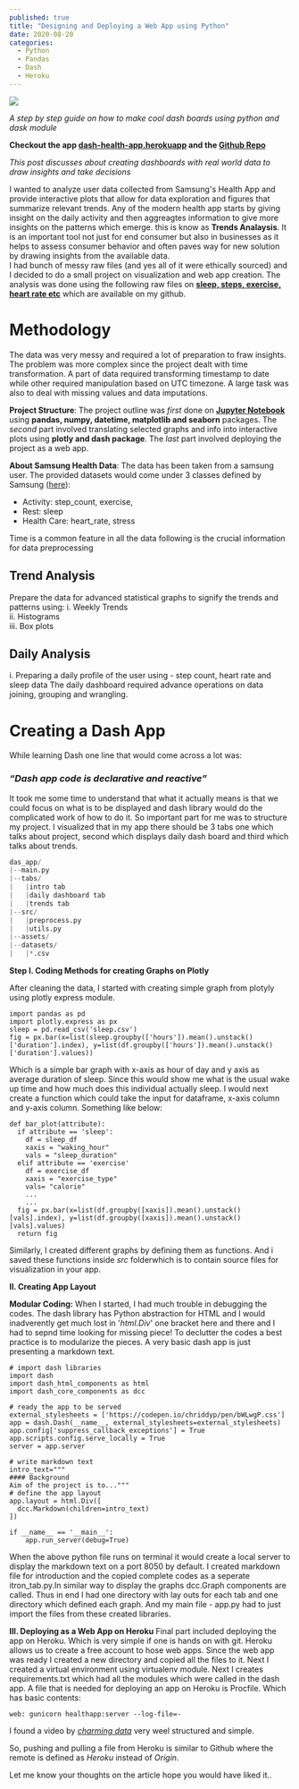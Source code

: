 ```yaml
---
published: true
title: "Designing and Deploying a Web App using Python"
date: 2020-08-20
categories:
  - Python
  - Pandas
  - Dash
  - Heroku
---
```

![](https://miro.medium.com/max/1710/1\*LZ4\_i8qifjfM4UsgjslBQw.png)

*A step by step guide on how to make cool dash boards using python and dask module*

__Checkout the app [dash-health-app.herokuapp](https://dash-health-app.herokuapp.com/) and the [Github Repo](https://github.com/kshitijmamgain/Health-Analysis)__

*This post discusses about creating dashboards with real world data to draw insights and take decisions*

I wanted to analyze user data collected from Samsung's Health App and provide interactive plots that allow for data exploration and figures that summarize relevant trends. Any of the modern health app starts by giving insight on the daily activity and then aggreagtes information to give more insights on the patterns which emerge. this is know as **Trends Analaysis**. It is an important tool not just for end consumer but also in businesses as it helps to assess consumer behavior and often paves way for new solution by drawing insights from the available data.  
I had bunch of messy raw files (and yes all of it were ethically sourced) and I decided to do a small project on visualization and web app creation. The analysis was done using the following raw files on **[sleep, steps, exercise, heart rate etc](https://raw.githubusercontent.com/kshitijmamgain/Health-Analysis/master/datasets)** which are available on my github.

<!--more-->

Methodology
==================

The data was very messy and required a lot of preparation to fraw insights. The problem was more complex since the project dealt with time transformation. A part of data required transforming timestamp to date while other required manipulation based on UTC timezone. A large task was also to deal with missing values and data imputations.  

__Project Structure__: The project outline was _first_ done on **[Jupyter Notebook](https://github.com/kshitijmamgain/Health-Analysis/blob/master/notebooks/SLEEP_ANALYSIS_PYTHON.ipynb)** using **pandas, numpy, datetime, matplotlib and seaborn** packages. The _second_ part involved translating selected graphs and info into interactive plots using **plotly and dash package**. The _last_ part involved deploying the project as a web app.

__About Samsung Health Data__: The data has been taken from a samsung user. The provided datasets would come under 3 classes defined by Samsung ([here](https://developer.samsung.com/onlinedocs/health/com/samsung/android/sdk/healthdata/HealthConstants.html)):  

- Activity: step_count, exercise,
- Rest: sleep
- Health Care: heart_rate, stress

Time is a common feature in all the data following is the crucial information for data preprocessing  

## Trend Analysis  
Prepare the data for advanced statistical graphs to signify the trends and patterns using:
  i.   Weekly Trends  
  ii.  Histograms  
  iii. Box plots  
## Daily Analysis  
  i.   Preparing a daily profile of the user using - step count, heart rate and sleep data 
The daily dashboard required advance operations on data joining, grouping and wrangling.  

Creating a Dash App
===========================
While learning Dash one line that would come across a lot was:
### *“Dash app code is declarative and reactive”*

It took me some time to understand that what it actually means is that we could focus on what is to be displayed and dash library would do the complicated work of how to do it. So important part for me was to structure my project. I visualized that in my app there should be 3 tabs one which talks about project, second which displays daily dash board and third which talks about trends.

```python
das_app/
|--main.py
|--tabs/
|   |intro tab
|   |daily dashboard tab
|   |trends tab
|--src/
|   |preprocess.py
|   |utils.py
|--assets/
|--datasets/
|   |*.csv
```
**Step I. Coding Methods for creating Graphs on Plotly**

After cleaning the data, I started with creating simple graph from plotyly using plotly express module.
```
import pandas as pd
import plotly.express as px
sleep = pd.read_csv('sleep.csv')
fig = px.bar(x=list(sleep.groupby(['hours']).mean().unstack()['duration'].index), y=list(df.groupby(['hours']).mean().unstack()['duration'].values))
```
Which is a simple bar graph with x-axis as hour of day and y axis as average duration of sleep. Since this would show me what is the usual wake up time and how much does this individual actually sleep. I would next create a function which could take the input for dataframe, x-axis column and y-axis column. Something like below:
```
def bar_plot(attribute):
  if attribute == 'sleep':
    df = sleep_df
    xaxis = "waking_hour"
    vals = "sleep_duration" 
  elif attribute == 'exercise'
    df = exercise_df
    xaxis = "exercise_type"
    vals= "calorie"
    ...
    ...
  fig = px.bar(x=list(df.groupby([xaxis]).mean().unstack()[vals].index), y=list(df.groupby([xaxis]).mean().unstack()[vals].values)
  return fig
```
Similarly, I created different graphs by defining them as functions. And i saved these functions inside _src_ folderwhich is to contain source files for visualization in your app.

**II. Creating App Layout**

__Modular Coding:__ When I started, I had much trouble in debugging the codes. The dash library has Python abstraction for HTML and I would inadverently get much lost in '_html.Div_' one bracket here and there and I had to sepnd time looking for missing piece!
To declutter the codes a best practice is to modularize the pieces. A very basic dash app is just presenting a markdown text.

```
# import dash libraries
import dash
import dash_html_components as html
import dash_core_components as dcc

# ready the app to be served
external_stylesheets = ['https://codepen.io/chriddyp/pen/bWLwgP.css']
app = dash.Dash(__name__, external_stylesheets=external_stylesheets)
app.config['suppress_callback_exceptions'] = True
app.scripts.config.serve_locally = True
server = app.server

# write markdown text
intro_text="""
#### Background
Aim of the project is to..."""
# define the app layout
app.layout = html.Div([
  dcc.Markdown(children=intro_text)
])

if __name__ == '__main__':
    app.run_server(debug=True)
```
When the above python file runs on terminal it would create a local server to display the markdown text on a port 8050 by default. I created markdown file for introduction and the copied complete codes as a seperate itron_tab.py.In similar way to display the graphs dcc.Graph components are called.
Thus in end I had one directory with lay outs for each tab and one directory which defined each graph. And my main file - app.py had to just import the files from these created libraries.

**III. Deploying as a Web App on Heroku**
Final part included deploying the app on Heroku. Which is very simple if one is hands on with git.
Heroku allows us to create a free account to hose web apps. Since the web app was ready I created a new directory and copied all the files to it. Next I created a virtual environment using virtualenv module. Next I creates requirements.txt which had all the modules which were called in the dash app. A file that is needed for deploying an app on Heroku is Procfile. Which has basic contents:
```
web: gunicorn healthapp:server --log-file=-
```
I found a video by [_charming data_](https://www.youtube.com/watch?v=b-M2KQ6_bM4&t=1165s) very weel structured and simple.

So, pushing and pulling a file from Heroku is similar to Github where the remote is defined as *Heroku* instead of *Origin*.

Let me know your thoughts on the article hope you would have liked it..
